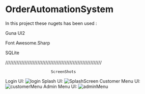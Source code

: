# OrderAutomationSystem
In this project these nugets has been used :  

Guna UI2 

Font Awesome.Sharp

SQLite

////////////////////////////////////////////////////////////

                        ScreenShots
                        
Login UI:
![login](https://user-images.githubusercontent.com/73427021/147413025-35e6438b-f8b0-4ba1-84d5-0db332da758f.gif)
Splash UI:
![SplashScreen](https://user-images.githubusercontent.com/73427021/147413240-cc3fbb0a-6ad1-4475-9b09-2e695fd75df2.gif)
Customer Menu UI:
![customerMenu](https://user-images.githubusercontent.com/73427021/147413394-f93b83f5-475a-4a63-9196-8daa304eec6c.gif)
Admin Menu UI:
![adminMenu](https://user-images.githubusercontent.com/73427021/147413535-02b442fe-20dc-434d-8fc8-4bb10937d21c.gif)

